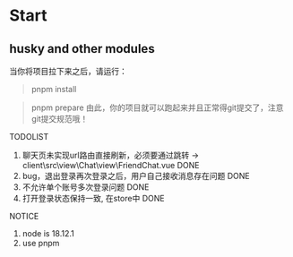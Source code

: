 # Start
## husky and other modules
当你将项目拉下来之后，请运行：
> pnpm install

> pnpm prepare
由此，你的项目就可以跑起来并且正常得git提交了，注意git提交规范哦！

TODOLIST
1. 聊天页未实现url路由直接刷新，必须要通过跳转 -> client\src\view\Chat\view\FriendChat.vue DONE
2. bug，退出登录再次登录之后，用户自己接收消息存在问题 DONE
3. 不允许单个账号多次登录问题 DONE
4. 打开登录状态保持一致, 在store中 DONE

NOTICE
1. node is 18.12.1
2. use pnpm
